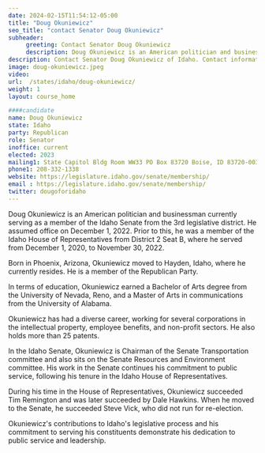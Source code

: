 ```yaml
---
date: 2024-02-15T11:54:12-05:00
title: "Doug Okuniewicz"
seo_title: "contact Senator Doug Okuniewicz"
subheader:
     greeting: Contact Senator Doug Okuniewicz
     description: Doug Okuniewicz is an American politician and businessman currently serving as a member of the Idaho Senate from the 3rd legislative district. He assumed office on December 1, 2022.
description: Contact Senator Doug Okuniewicz of Idaho. Contact information for Doug Okuniewicz includes email address, phone number, and mailing address.
image: doug-okuniewicz.jpeg
video:
url:  /states/idaho/doug-okuniewicz/
weight: 1
layout: course_home

####candidate
name: Doug Okuniewicz
state: Idaho
party: Republican
role: Senator
inoffice: current
elected: 2023
mailing1: State Capitol Bldg Room WW33 PO Box 83720 Boise, ID 83720-0038
phone1: 208-332-1338
website: https://legislature.idaho.gov/senate/membership/
email : https://legislature.idaho.gov/senate/membership/
twitter: dougoforidaho
---
```


Doug Okuniewicz is an American politician and businessman currently serving as a member of the Idaho Senate from the 3rd legislative district. He assumed office on December 1, 2022. Prior to this, he was a member of the Idaho House of Representatives from District 2 Seat B, where he served from December 1, 2020, to November 30, 2022.

Born in Phoenix, Arizona, Okuniewicz moved to Hayden, Idaho, where he currently resides. He is a member of the Republican Party.

In terms of education, Okuniewicz earned a Bachelor of Arts degree from the University of Nevada, Reno, and a Master of Arts in communications from the University of Alabama.

Okuniewicz has had a diverse career, working for several corporations in the intellectual property, employee benefits, and non-profit sectors. He also holds more than 25 patents.

In the Idaho Senate, Okuniewicz is Chairman of the Senate Transportation committee and also sits on the Senate Resources and Environment committee. His work in the Senate continues his commitment to public service, following his tenure in the Idaho House of Representatives.

During his time in the House of Representatives, Okuniewicz succeeded Tim Remington and was later succeeded by Dale Hawkins. When he moved to the Senate, he succeeded Steve Vick, who did not run for re-election.

Okuniewicz's contributions to Idaho's legislative process and his commitment to serving his constituents demonstrate his dedication to public service and leadership.
